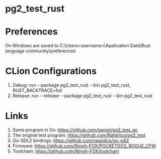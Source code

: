 # pg2_test_rust

# Preferences

On Windows are saved to C:\Users\<username>\Application Data\Rust language community\preferences

# CLion Configurations

1. Debug: run --package pg2_test_rust --bin pg2_test_rust, RUST_BACKTRACE=full
2. Release: run --release --package pg2_test_rust --bin pg2_test_rust

# Links

1. Same program in Go: https://github.com/geniot/pg2_test_go
2. The original test program: https://github.com/RafaVico/pg2_test
3. Go-SDL2 bindings: https://github.com/veandco/go-sdl2
4. Firmware: https://github.com/Ninoh-FOX/POCKETGO2_ROGUE_CFW
5. Toolchain: https://github.com/Ninoh-FOX/toolchain